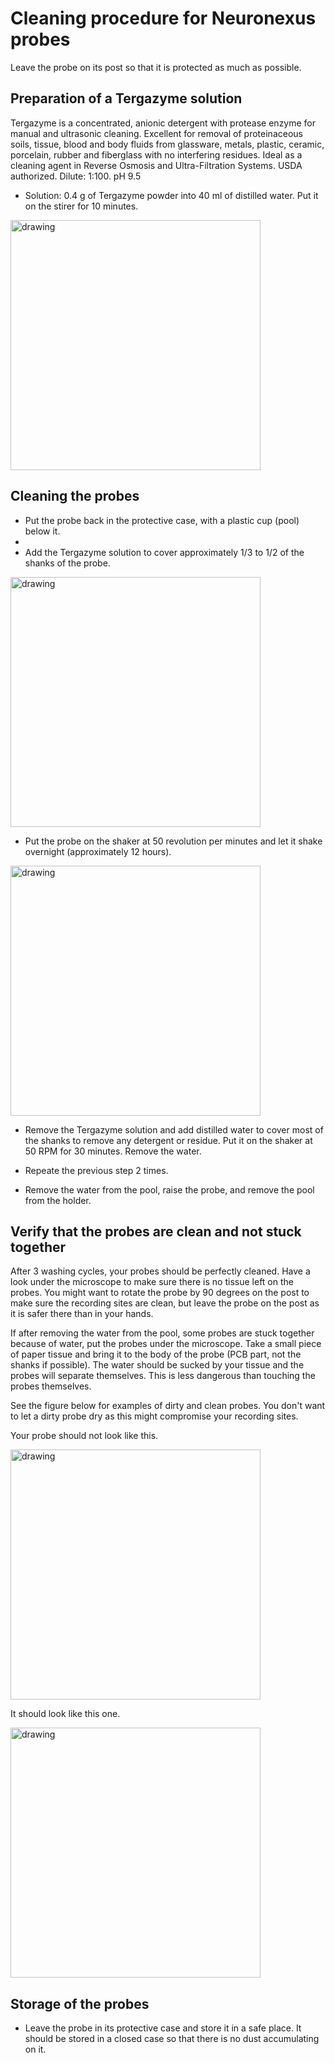 # Cleaning procedure for Neuronexus probes

Leave the probe on its post so that it is protected as much as possible.

## Preparation of a Tergazyme solution

Tergazyme is a concentrated, anionic detergent with protease enzyme for manual and ultrasonic cleaning. Excellent for removal of proteinaceous soils, tissue, blood and body fluids from glassware, metals, plastic, ceramic, porcelain, rubber and fiberglass with no interfering residues. Ideal as a cleaning agent in Reverse Osmosis and Ultra-Filtration Systems. USDA authorized. Dilute: 1:100. pH 9.5

* Solution: 0.4 g of Tergazyme powder into 40 ml of distilled water. Put it on the stirer for 10 minutes.
<img src="figures/targazine.jpg" alt="drawing" width="400"/>

## Cleaning the probes

* Put the probe back in the protective case, with a plastic cup (pool) below it.
* 
* Add the Tergazyme solution to cover approximately 1/3 to 1/2 of the shanks of the probe.
<img src="figures/holders.jpg" alt="drawing" width="400"/>

* Put the probe on the shaker at 50 revolution per minutes and let it shake overnight (approximately 12 hours).
<img src="figures/washing.jpg" alt="drawing" width="400"/>

* Remove the Tergazyme solution and add distilled water to cover most of the shanks to remove any detergent or residue. Put it on the shaker at 50 RPM for 30 minutes. Remove the water.

* Repeate the previous step 2 times.

* Remove the water from the pool, raise the probe, and remove the pool from the holder.

## Verify that the probes are clean and not stuck together

After 3 washing cycles, your probes should be perfectly cleaned. Have a look under the microscope to make sure there is no tissue left on the probes. You might want to rotate the probe by 90 degrees on the post to make sure the recording sites are clean, but leave the probe on the post as it is safer there than in your hands.

If after removing the water from the pool, some probes are stuck together because of water, put the probes under the microscope. Take a small piece of paper tissue and bring it to the body of the probe (PCB part, not the shanks if possible). The water should be sucked by your tissue and the probes will separate themselves. This is less dangerous than touching the probes themselves.

See the figure below for examples of dirty and clean probes. You don't want to let a dirty probe dry as this might compromise your recording sites.

Your probe should not look like this.

<img src="figures/dirty_probe.jpg" alt="drawing" width="400"/>

It should look like this one.

<img src="figures/clean_probes.jpg" alt="drawing" width="400"/>


## Storage of the probes

* Leave the probe in its protective case and store it in a safe place. It should be stored in a closed case so that there is no dust accumulating on it.
